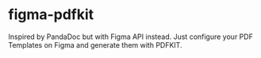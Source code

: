 # figma-pdfkit
Inspired by PandaDoc but with Figma API instead. Just configure your PDF Templates on Figma and generate them with PDFKIT. 
